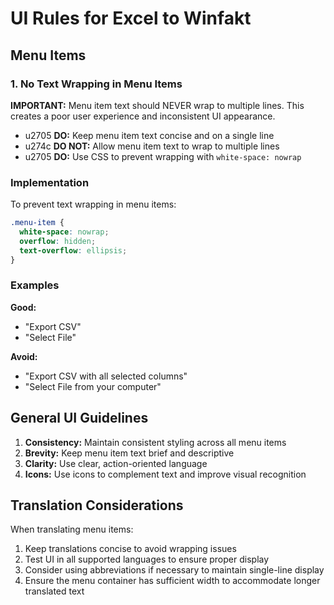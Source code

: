 # UI Rules for Excel to Winfakt

## Menu Items

### 1. No Text Wrapping in Menu Items

**IMPORTANT:** Menu item text should NEVER wrap to multiple lines. This creates a poor user experience and inconsistent UI appearance.

- u2705 **DO:** Keep menu item text concise and on a single line
- u274c **DO NOT:** Allow menu item text to wrap to multiple lines
- u2705 **DO:** Use CSS to prevent wrapping with `white-space: nowrap`

### Implementation

To prevent text wrapping in menu items:

```css
.menu-item {
  white-space: nowrap;
  overflow: hidden;
  text-overflow: ellipsis;
}
```

### Examples

**Good:**
- "Export CSV"
- "Select File"

**Avoid:**
- "Export CSV with all selected columns"
- "Select File from your computer"

## General UI Guidelines

1. **Consistency:** Maintain consistent styling across all menu items
2. **Brevity:** Keep menu item text brief and descriptive
3. **Clarity:** Use clear, action-oriented language
4. **Icons:** Use icons to complement text and improve visual recognition

## Translation Considerations

When translating menu items:

1. Keep translations concise to avoid wrapping issues
2. Test UI in all supported languages to ensure proper display
3. Consider using abbreviations if necessary to maintain single-line display
4. Ensure the menu container has sufficient width to accommodate longer translated text
